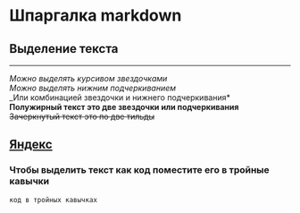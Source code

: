 # Шпаргалка markdown
## Выделение текста


---  

*Можно выделять курсивом звездочками*  
_Можно выделять нижним подчеркиванием_  
_Или комбинацией звездочки и нижнего подчеркивания*  
**Полужирный текст это две звездочки или подчеркивания** <br>
~~Зачеркнутый текст это по две тильды~~ <br>

[Яндекс](https://ya.ru "ссылка []()")  
---  

### Чтобы выделить текст как код поместите его в тройные кавычки  

```
код в тройных кавычках
```  